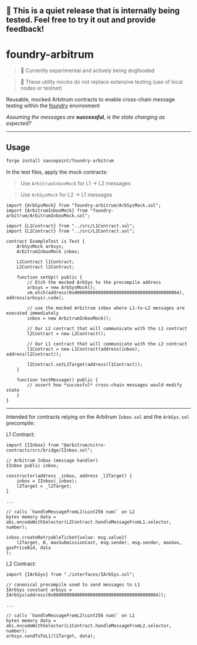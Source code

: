  ## 🤫 This is a quiet release that is internally being tested.  Feel free to try it out and provide feedback!

# foundry-arbitrum

> 🚧 Currently experimental and actively being dogfooded

> 🚨 These utility mocks do not replace extensive testing (use of local nodes or testnet)

Reusable, mocked Arbitrum contracts to enable cross-chain message testing within the [foundry](https://book.getfoundry.sh) environment

*Assuming the messages are **successful**, is the state changing as expected?*

---

## Usage

```bash
forge install saucepoint/foundry-arbitrum
```

In the test files, apply the mock contracts:

> Use `ArbitrumInboxMock` for L1 -> L2 messages

> Use `ArbSysMock` for L2 -> L1 messages

```solidity
import {ArbSysMock} from "foundry-arbitrum/ArbSysMock.sol";
import {ArbitrumInboxMock} from "foundry-arbitrum/ArbitrumInboxMock.sol";

import {L1Contract} from "../src/L1Contract.sol";
import {L2Contract} from "../src/L2Contract.sol";

contract ExampleTest is Test {
    ArbSysMock arbsys;
    ArbitrumInboxMock inbox;
    
    L1Contract l1Contract;
    L2Contract l2Contract;

    function setUp() public {
        // Etch the mocked ArbSys to the precompile address
        arbsys = new ArbSysMock();
        vm.etch(address(0x0000000000000000000000000000000000000064), address(arbsys).code);

        // use the mocked Arbitrum inbox where L1-to-L2 messages are executed immediately
        inbox = new ArbitrumInboxMock();

        // Our L2 contract that will communicate with the L1 contract
        l2Contract = new L2Contract();

        // Our L1 contract that will communicate with the L2 contract
        l1Contract = new L1Contract(address(inbox), address(l2Contract));

        l2Contract.setL1Target(address(l1Contract));
    }

    function testMessage() public {
        // assert how *succesful* cross-chain messages would modify state
    }
}
```

---

Intended for contracts relying on the Arbitrum `Inbox.sol` and the `ArbSys.sol` precompile:

L1 Contract:
```solidity
import {IInbox} from "@arbitrum/nitro-contracts/src/bridge/IInbox.sol";

// Arbitrum Inbox (message handler)
IInbox public inbox;

constructor(address _inbox, address _l2Target) {
    inbox = IInbox(_inbox);
    l2Target = _l2Target;
}

...

// calls `handleMessageFromL1(uint256 num)` on L2
bytes memory data = abi.encodeWithSelector(L2Contract.handleMessageFromL1.selector, number);

inbox.createRetryableTicket{value: msg.value}(
    l2Target, 0, maxSubmissionCost, msg.sender, msg.sender, maxGas, gasPriceBid, data
);
```

L2 Contract:
```solidity
import {IArbSys} from "./interfaces/IArbSys.sol";

// canonical precompile used to send messages to L1
IArbSys constant arbsys = IArbSys(address(0x0000000000000000000000000000000000000064));

...

// calls `handleMessageFromL2(uint256 num)` on L1
bytes memory data = abi.encodeWithSelector(L1Contract.handleMessageFromL2.selector, number);
arbsys.sendTxToL1(l1Target, data);
```
